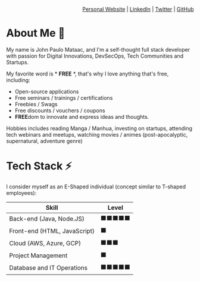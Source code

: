 <!--
**cyberpau/cyberpau** is a ✨ _special_ ✨ repository because its `README.md` (this file) appears on your GitHub profile.

Here are some ideas to get you started:

- 🔭 I’m currently working on ...
- 🌱 I’m currently learning ...
- 👯 I’m looking to collaborate on ...
- 🤔 I’m looking for help with ...
- 💬 Ask me about ...
- 📫 How to reach me: ...
- 😄 Pronouns: ...
- ⚡ Fun fact: ...
-->

<p align='right'>
    <a href="https://cyberpau.com/" aria-label="John Paulo Mataac's Website">Personal Website</a> |
    <a href="https://www.linkedin.com/in/cyberpau/" aria-label="John Paulo Mataac's LinkedIn Profile">LinkedIn</a> | 
    <a href="https://www.twitter.com/cyberpau" aria-label="John Paulo Mataac's Twitter Profile Link">Twitter</a> |
    <a href="https://github.com/cyberpau/" aria-label="John Paulo Mataac's Git
    Hub Portfolio">GitHub</a>
</p>

# About Me 👋

My name is John Paulo Mataac, and I'm a self-thought full stack developer with passion for Digital Innovations, DevSecOps, Tech Communities and Startups.

My favorite word is * **FREE** *, that's why I love anything that's free, including:
- Open-source applications
- Free seminars / trainings / certifications
- Freebies / Swags
- Free discounts / vouchers / coupons
- **FREE**dom to innovate and express ideas and thoughts.

Hobbies includes reading Manga / Manhua, investing on startups, attending tech webinars and meetups, watching movies / animes (post-apocalyptic, supernatural, adventure genre)


# Tech Stack ⚡

I consider myself as an E-Shaped individual (concept similar to T-shaped employees):

| Skill | Level |
|-------|-------|
| Back-end (Java, Node.JS) | ⬛️⬛️⬛️⬛️⬛️ |
| Front-end (HTML, JavaScript)| ⬛️ |
| Cloud (AWS, Azure, GCP) | ⬛️⬛️⬛️ |
| Project Management | ⬛️ |
| Database and IT Operations | ⬛️⬛️⬛️⬛️⬛️ |
<!-- 
<BR>

# Social Media Platforms 🔗
[![Linkedin Badge](https://img.shields.io/badge/-LinkedIn-blue?style=flat-square&logo=Linkedin&logoColor=white&link=https://www.linkedin.com/in/cyberpau/)](https://www.linkedin.com/in/cyberpau/)  [![Twitter Badge](https://img.shields.io/badge/-Twitter-1ca0f1?style=flat-square&labelColor=1ca0f1&logo=twitter&logoColor=white&link=https://twitter.com/cyberpau)](https://twitter.com/cyberpau)

# Career Highlights 💡
For my work experience, 
- Developed and maintained Point-of-Sale (POS) products, as well as Subject Matter Expert of CRM and Loyalty Manager (LM) for large retail stores in America.
- Maintained and support platform components and microservices of a startup Telecommunications company in the Philippines
- Developed several chatbots for
    - Lesson Learnt Management (Java + Vaadin + SQL Server)
    - Employee / HR Assistance (Google Dialogflow + Node.JS)
    - Booking / Reservation agent (Microsoft Power Platform)
- Contributes to Open-source projects (Kubernetes, Mozilla Developer Network)
- Active member of PH Tech Communities
 -->


<script src="https://www.gstatic.com/dialogflow-console/fast/messenger/bootstrap.js?v=1"></script>
<div><df-messenger
  intent="WELCOME"
  chat-title="cyberpau.com"
  agent-id="0a01a26c-cae4-47c8-a448-60445620680c"
  language-code="en"
></df-messenger></div>